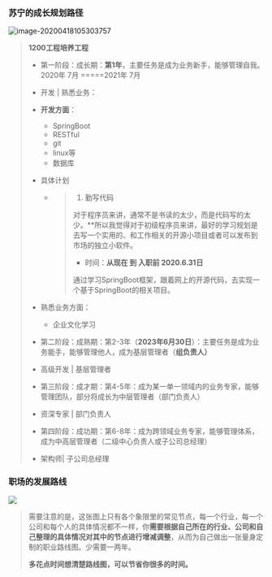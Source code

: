 ### 苏宁的成长规划路径

![image-20200418105303757](C:\Users\苏小乐\AppData\Roaming\Typora\typora-user-images\image-20200418105303757.png)

>**1200工程培养工程**
>
>- 第一阶段：成长期：**第1年**，主要任务是成为业务新手，能够管理自我。 2020年 7月 =====2021年 7月
>
>- 开发 | 熟悉业务：
>
>  - **开发方面**：
>
>    - SpringBoot
>    - RESTful
>    - git
>    - linux等
>    - 数据库
>
>  - 具体计划
>
>    - >1. 勤写代码
>      >
>      >对于程序员来讲，通常不是书读的太少，而是代码写的太少。**所以我觉得对于初级程序员来讲，最好的学习规划是去写一个实用的、和工作相关的开源小项目或者可以发布到市场的独立小软件。
>      >
>      >- 时间：**从现在 到 入职前 2020.6.31日**
>      >
>      >通过学习SpringBoot框架，跟着网上的开源代码，去实现一个基于SpringBoot的相关项目。
>      >
>      >
>      >
>    
> - 熟悉业务方面：
> 
>   - 企业文化学习
> 
>- 第二阶段：成熟期：第2-3年（**2023年6月30日**）：主要任务是成为业务能手，能够管理他人，成为基层管理者（**组负责人）**
>
>- 高级开发 | 基层管理者
>
>- 第三阶段：成才期：第4-5年：成为某一单一领域内的业务专家，能够管理团队，部分将成长为中层管理者（部门负责人）
>
>- 资深专家 | 部门负责人
>
>- 第四阶段：成功期：第6-8年：成为跨领域业务专家，能够管理体系，成为中高层管理者（二级中心负责人或子公司总经理）
>
>-  架构师| 子公司总经理 

### 职场的发展路线

![](https://user-gold-cdn.xitu.io/2017/11/2/d61430e73b57c512c7a576856ef16828)

>需要注意的是，这张图上只有各个象限里的常见节点，每一个行业，每一个公司和每个人的具体情况都不一样，你**需要根据自己所在的行业、公司和自己整理的具体情况对其中的节点进行增减调整**，从而为自己做出一张量身定制的职业路线图。少需要一两年。
>
>**多花点时间想清楚路线图，可以节省你很多的时间。**